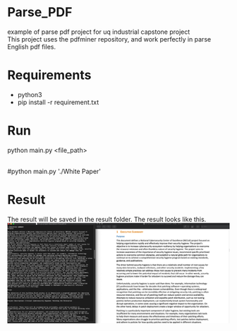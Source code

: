 # Parse_PDF
example of parse pdf project for uq industrial capstone project
<br/> This project uses the pdfminer repository, and work 
perfectly in parse English pdf files.

# Requirements
- python3
- pip install -r requirement.txt

# Run
python main.py <file_path>

<br/>#python main.py './White Paper'

# Result 
The result will be saved in the result folder.
The result looks like this.
![](./imgs/result_example.png)